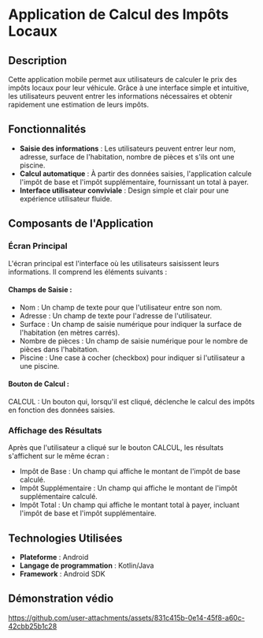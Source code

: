 # Application de Calcul des Impôts Locaux

## Description

Cette application mobile permet aux utilisateurs de calculer le prix des impôts locaux pour leur véhicule. Grâce à une interface simple et intuitive, les utilisateurs peuvent entrer les informations nécessaires et obtenir rapidement une estimation de leurs impôts.

## Fonctionnalités

- **Saisie des informations** : Les utilisateurs peuvent entrer leur nom, adresse, surface de l'habitation, nombre de pièces et s'ils ont une piscine.
- **Calcul automatique** : À partir des données saisies, l'application calcule l'impôt de base et l'impôt supplémentaire, fournissant un total à payer.
- **Interface utilisateur conviviale** : Design simple et clair pour une expérience utilisateur fluide.

##  Composants de l'Application
### Écran Principal
L'écran principal est l'interface où les utilisateurs saisissent leurs informations. Il comprend les éléments suivants :

#### Champs de Saisie :
- Nom : Un champ de texte pour que l'utilisateur entre son nom.
- Adresse : Un champ de texte pour l'adresse de l'utilisateur.
- Surface : Un champ de saisie numérique pour indiquer la surface de l'habitation (en mètres carrés).
- Nombre de pièces : Un champ de saisie numérique pour le nombre de pièces dans l'habitation.
- Piscine : Une case à cocher (checkbox) pour indiquer si l'utilisateur a une piscine.
#### Bouton de Calcul :
CALCUL : Un bouton qui, lorsqu'il est cliqué, déclenche le calcul des impôts en fonction des données saisies.
### Affichage des Résultats
Après que l'utilisateur a cliqué sur le bouton CALCUL, les résultats s'affichent sur le même écran :

- Impôt de Base : Un champ qui affiche le montant de l'impôt de base calculé.
- Impôt Supplémentaire : Un champ qui affiche le montant de l'impôt supplémentaire calculé.
- Impôt Total : Un champ qui affiche le montant total à payer, incluant l'impôt de base et l'impôt supplémentaire.

## Technologies Utilisées

- **Plateforme** : Android
- **Langage de programmation** : Kotlin/Java
- **Framework** : Android SDK

## Démonstration védio
https://github.com/user-attachments/assets/831c415b-0e14-45f8-a60c-42cbb25b1c28
